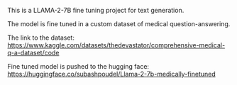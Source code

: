 This is a LLAMA-2-7B fine tuning project for text generation.

The model is fine tuned in a custom dataset of medical question-answering.

The link to the dataset: https://www.kaggle.com/datasets/thedevastator/comprehensive-medical-q-a-dataset/code

Fine tuned model is pushed to the hugging face: https://huggingface.co/subashpoudel/Llama-2-7b-medically-finetuned
